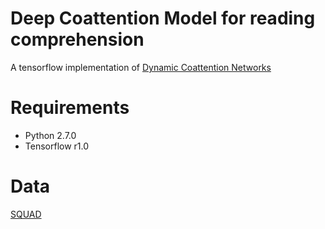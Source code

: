 # Deep Coattention Model for reading comprehension
A tensorflow implementation of [Dynamic Coattention Networks](https://arxiv.org/abs/1611.01604)
# Requirements
* Python 2.7.0
* Tensorflow r1.0

# Data 
[SQUAD](https://rajpurkar.github.io/SQuAD-explorer/)
